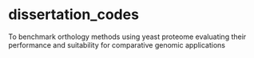 # dissertation_codes
To benchmark orthology methods using yeast proteome evaluating their performance and suitability for comparative genomic applications
